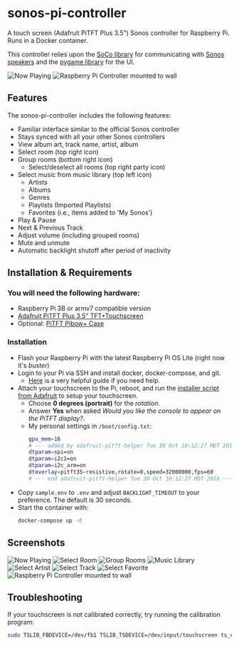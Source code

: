 # sonos-pi-controller
A touch screen (Adafruit PiTFT Plus 3.5") Sonos controller for Raspberry Pi. Runs in a Docker container.

This controller relies upon the [SoCo library](https://github.com/SoCo/SoCo) for communicating with [Sonos speakers](https://www.sonos.com/) and the [pygame library](https://github.com/pygame/pygame) for the UI.

![Now Playing](./resources/screenshots/sonospi.gif)
![Raspberry Pi Controller mounted to wall](./resources/screenshots/controller-mounted.jpg)

## Features
The sonos-pi-controller includes the following features:

* Familiar interface similar to the official Sonos controller
* Stays synced with all your other Sonos controllers
* View album art, track name, artist, album
* Select room (top right icon)
* Group rooms (bottom right icon)
  * Select/deselect all rooms (top right party icon)
* Select music from music library (top left icon)
  * Artists
  * Albums
  * Genres
  * Playlists (Imported Playlists)
  * Favorites (i.e., items added to 'My Sonos')
* Play & Pause
* Next & Previous Track
* Adjust volume (including grouped rooms)
* Mute and unmute
* Automatic backlight shutoff after period of inactivity

## Installation & Requirements
### You will need the following hardware:

* Raspberry Pi 3B or armv7 compatible version
* [Adafruit PiTFT Plus 3.5" TFT+Touchscreen](https://www.adafruit.com/product/2441)
* Optional: [PiTFT Pibow+ Case](https://www.adafruit.com/product/2779)

### Installation

* Flash your Raspberry Pi with the latest Raspberry Pi OS Lite (right now it's *buster*)
* Login to your Pi via SSH and install docker, docker-compose, and git.
  * [Here](https://www.bargelt.com/setting-up-a-headless-raspberry-pi-with-ssh-docker-docker-compose-git/) is a very helpful guide if you need help.
* Attach your touchscreen to the Pi, reboot, and run the [installer script from Adafruit](https://learn.adafruit.com/adafruit-pitft-3-dot-5-touch-screen-for-raspberry-pi/easy-install-2) to setup your touchscreen.
  * Choose **0 degrees (portrait)** for the *rotation*.
  * Answer **Yes** when asked *Would you like the console to appear on the PiTFT display?*.
  * My personal settings in `/boot/config.txt`:
    ```bash
    gpu_mem=16
    # --- added by adafruit-pitft-helper Tue 30 Oct 10:12:27 MDT 2018 ---
    dtparam=spi=on
    dtparam=i2c1=on
    dtparam=i2c_arm=on
    dtoverlay=pitft35-resistive,rotate=0,speed=32000000,fps=60
    # --- end adafruit-pitft-helper Tue 30 Oct 10:12:27 MDT 2018 ---
    ```
* Copy `sample.env` to `.env` and adjust `BACKLIGHT_TIMEOUT` to your preference. The default is 30 seconds.
* Start the container with:
  ```bash
  docker-compose up -d
  ```

## Screenshots
![Now Playing](./resources/screenshots/now_playing.png)
![Select Room](./resources/screenshots/room_select.png)
![Group Rooms](./resources/screenshots/group_rooms.png)
![Music Library](./resources/screenshots/music_library.png)
![Select Artist](./resources/screenshots/artists.png)
![Select Track](./resources/screenshots/select_track.png)
![Select Favorite](./resources/screenshots/favorites.png)
![Raspberry Pi Controller mounted to wall](./resources/screenshots/controller-mounted.jpg)

## Troubleshooting
If your touchscreen is not calibrated correctly, try running the calibration program:
  ```bash
  sudo TSLIB_FBDEVICE=/dev/fb1 TSLIB_TSDEVICE=/dev/input/touchscreen ts_calibrate
  ```
